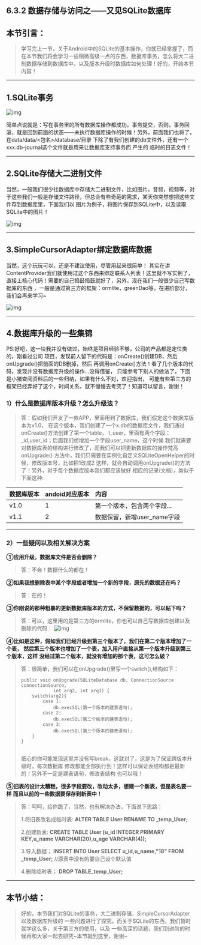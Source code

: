 ## 6.3.2 数据存储与访问之——又见SQLite数据库

### 

## 本节引言：

> 学习完上一节，关于Android中的SQLite的基本操作，你就已经掌握了，而在本节我们将会学习一些稍微高级一点的东西，数据库事务，怎么将大二进制数据存储到数据库中，以及版本升级时数据库如何处理！好的，开始本节内容！

------

## 1.SQLite事务

![img](./29572776.png)

简单点说就是：写在事务里的所有数据库操作都成功，事务提交，否则，事务回滚，就是回到前面的状态——未执行数据库操作的时候！另外，前面我们也将了，在data/data/<包名>/database/目录 下除了有我们创建的db文件外，还有一个xxx.db-journal这个文件就是用来让数据库支持事务而 产生的 临时的日志文件！

------

## 2.SQLite存储大二进制文件

当然，一般我们很少往数据库中存储大二进制文件，比如图片，音频，视频等，对于这些我们一般是存储文件路径，但总会有些奇葩的需求，某天你突然想把这些文件存到数据库里，下面我们以 图片为例子，将图片保存到SQLite中，以及读取SQLite中的图片！

![img](./83617087.png)

------

## 3.SimpleCursorAdapter绑定数据库数据

当然，这个玩玩可以，还是不建议使用，尽管用起来很简单！ 其实在讲ContentProvider我们就使用过这个东西来绑定联系人列表！这里就不写实例了， 直接上核心代码！需要的自己捣鼓捣鼓就好了，另外，现在我们一般很少自己写数据库的东西 ，一般是通过第三方的框架：ormlite，greenDao等，在进阶部分，我们会再来学习~

![img](./21347521.png)

------

## 4.数据库升级的一些集锦

PS:好吧，这一块我并没有做过，始终是项目经验不够，公司的产品都是定位类的，刚看过公司 项目，发现前人留下的代码是：onCreate()创建DB，然后onUpgrade()把前面的DB删掉，然后 再调用onCreate()方法！看了几个版本的代码，发现并没有数据库升级的操作...没得借鉴， 只能参考下别人的做法了，下面是小猪查阅资料后的一些归纳，如果有什么不对，欢迎指出， 可能有些第三方的框架已经弄好了这个，时间关系，就不慢慢去考究了！知道可以留言，谢谢！

### 1）什么是数据库版本升级？怎么升级法？

> 答：假如我们开发了一款APP，里面用到了数据库，我们假定这个数据库版本为v1.0， 在这个版本，我们创建了一个x.db的数据库文件，我们通过onCreate()方法创建了第一个table， t_user，里面有两个字段：_id,user_id；后面我们想增加一个字段user_name，这个时候 我们就需要对数据库表的结构进行修改了，而我们可以把更新数据库的操作梵高onUpgrade() 方法中，我们只需要在实例化自定义SQLiteOpenHelper的时候，修改版本号，比如把1改成2 这样，就会自动调用onUpgrade()的方法了！另外，对于每个数据库版本我们都应该做好 相应的记录(文档)，类似于下面这种:

| 数据库版本 | andoid对应版本 | 内容                        |
| :--------- | :------------- | :-------------------------- |
| v1.0       | 1              | 第一个版本，包含两个字段... |
| v1.1       | 2              | 数据保留，新增user_name字段 |

------

### 2）一些疑问以及相关解决方案

**①应用升级，数据库文件是否会删除？**

> 答：不会！数据什么的都在！

**②如果我想删除表中某个字段或者增加一个新的字段，原先的数据还在吗？**

> 答：在的！

**③你刚说的那种粗暴的更新数据库版本的方式，不保留数据的，可以贴下吗？**

> 答：可以，这里用的是第三方的ormlite，你也可以自己写数据库创建以及删除的代码： ![img](./83955871.png)

**④比如是这种，假如我们已经升级到第三个版本了，我们在第二个版本增加了一个表，** **然后第三个版本也增加了一个表，加入用户直接从第一个版本升级到第三个版本，这样** **没经过第二个版本，就没有增加的那个表，这可怎么破？**

> 答：很简单，我们可以在onUpgrade()里写一个switch(),结构如下：
>
> ```
> public void onUpgrade(SQLiteDatabase db, ConnectionSource connectionSource,
>             int arg2, int arg3) {
>     switch(arg2){
>         case 1:
>             db.execSQL(第一个版本的建表语句);
>         case 2:
>             db.execSQL(第二个版本的建表语句);
>         case 3:
>             db.execSQL(第三个版本的建表语句); 
>     }
> }
>     
> ```
>
> 细心的你可能发现这里并没有写break，这就对了，这是为了保证跨版本升级时，每次数据库 修改都能全部执行到！这样可以保证表结构都是最新的！另外不一定是建表语句，修改表结构 也可以哦！

**⑤旧表的设计太糟糕，很多字段要改，改动太多，想建一个新表，但是表名要一样** **而且以前的一些数据要保存到新表中！**

> 答：呵呵，给你跪了，当然，也有解决办法，下面说下思路：
>
> 1.将旧表改名成临时表: **ALTER TABLE User RENAME TO _temp_User;**
>
> 2.创建新表: **CREATE TABLE User (u_id INTEGER PRIMARY KEY,u_name VARCHAR(20),u_age VARCHAR(4));**
>
> 3.导入数据； **INSERT INTO User SELECT u_id,u_name,"18" FROM _temp_User;** //原表中没有的要自己设个默认值
>
> 4.删除临时表； **DROP TABLE_temp_User;**

------

## 本节小结：

> 好的，本节我们对SQLite的事务，大二进制存储，SimpleCursorAdapter以及数据库升级的 一些问题进行了探究，而关于SQLite的东西，我们暂时就学这么多，关于第三方的使用，以及 一些高深的话题，我们到进阶的时候再和大家一起去研究~本节就到这里，谢谢~